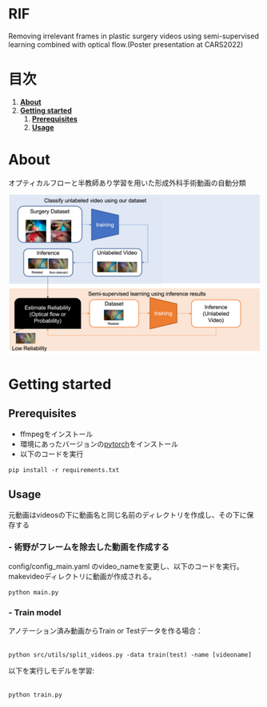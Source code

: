 # RIF
Removing irrelevant frames in plastic surgery videos using semi-supervised learning combined with optical flow.(Poster presentation at CARS2022)

# 目次
     
1. [**About**](#about)
2. [**Getting started**](#getting-started)
     1. [**Prerequisites**](#prerequisites)
     2. [**Usage**](#usage)


# About
オプティカルフローと半教師あり学習を用いた形成外科手術動画の自動分類


<p align="center">
     <img src="assets/fig1.png"
          width=1000px />
</p>

# Getting started

## Prerequisites
- ffmpegをインストール
- 環境にあったバージョンの[pytorch](https://pytorch.org/get-started/locally/)をインストール
- 以下のコードを実行

```
pip install -r requirements.txt
```



## Usage

元動画はvideosの下に動画名と同じ名前のディレクトリを作成し、その下に保存する

### - 術野がフレームを除去した動画を作成する
config/config_main.yaml のvideo_nameを変更し、以下のコードを実行。makevideoディレクトリに動画が作成される。

```
python main.py 
```
### - Train model
アノテーション済み動画からTrain or Testデータを作る場合：
```

python src/utils/split_videos.py -data train(test) -name [videoname]

```
以下を実行しモデルを学習:
```

python train.py 

```







